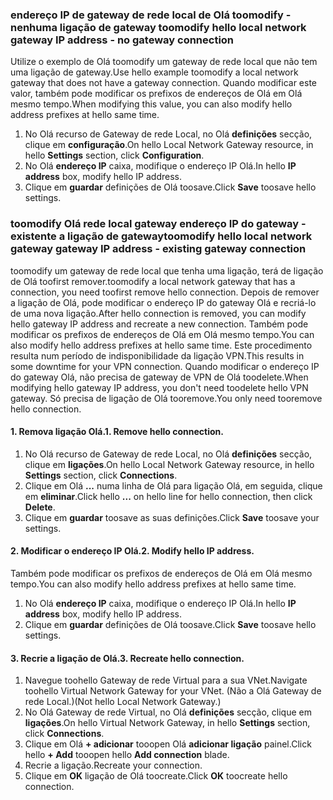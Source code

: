 ### <span data-ttu-id="ca906-101"><a name="gwipnoconnection"></a>endereço IP de gateway de rede local de Olá toomodify - nenhuma ligação de gateway</span><span class="sxs-lookup"><span data-stu-id="ca906-101"><a name="gwipnoconnection"></a> toomodify hello local network gateway IP address - no gateway connection</span></span>

<span data-ttu-id="ca906-102">Utilize o exemplo de Olá toomodify um gateway de rede local que não tem uma ligação de gateway.</span><span class="sxs-lookup"><span data-stu-id="ca906-102">Use hello example toomodify a local network gateway that does not have a gateway connection.</span></span> <span data-ttu-id="ca906-103">Quando modificar este valor, também pode modificar os prefixos de endereços de Olá em Olá mesmo tempo.</span><span class="sxs-lookup"><span data-stu-id="ca906-103">When modifying this value, you can also modify hello address prefixes at hello same time.</span></span>

1. <span data-ttu-id="ca906-104">No Olá recurso de Gateway de rede Local, no Olá **definições** secção, clique em **configuração**.</span><span class="sxs-lookup"><span data-stu-id="ca906-104">On hello Local Network Gateway resource, in hello **Settings** section, click **Configuration**.</span></span>
2. <span data-ttu-id="ca906-105">No Olá **endereço IP** caixa, modifique o endereço IP Olá.</span><span class="sxs-lookup"><span data-stu-id="ca906-105">In hello **IP address** box, modify hello IP address.</span></span>
3. <span data-ttu-id="ca906-106">Clique em **guardar** definições de Olá toosave.</span><span class="sxs-lookup"><span data-stu-id="ca906-106">Click **Save** toosave hello settings.</span></span>

### <span data-ttu-id="ca906-107"><a name="gwipwithconnection"></a>toomodify Olá rede local gateway endereço IP do gateway - existente a ligação de gateway</span><span class="sxs-lookup"><span data-stu-id="ca906-107"><a name="gwipwithconnection"></a>toomodify hello local network gateway gateway IP address - existing gateway connection</span></span>

<span data-ttu-id="ca906-108">toomodify um gateway de rede local que tenha uma ligação, terá de ligação de Olá toofirst remover.</span><span class="sxs-lookup"><span data-stu-id="ca906-108">toomodify a local network gateway that has a connection, you need toofirst remove hello connection.</span></span> <span data-ttu-id="ca906-109">Depois de remover a ligação de Olá, pode modificar o endereço IP do gateway Olá e recriá-lo de uma nova ligação.</span><span class="sxs-lookup"><span data-stu-id="ca906-109">After hello connection is removed, you can modify hello gateway IP address and recreate a new connection.</span></span> <span data-ttu-id="ca906-110">Também pode modificar os prefixos de endereços de Olá em Olá mesmo tempo.</span><span class="sxs-lookup"><span data-stu-id="ca906-110">You can also modify hello address prefixes at hello same time.</span></span> <span data-ttu-id="ca906-111">Este procedimento resulta num período de indisponibilidade da ligação VPN.</span><span class="sxs-lookup"><span data-stu-id="ca906-111">This results in some downtime for your VPN connection.</span></span> <span data-ttu-id="ca906-112">Quando modificar o endereço IP do gateway Olá, não precisa de gateway de VPN de Olá toodelete.</span><span class="sxs-lookup"><span data-stu-id="ca906-112">When modifying hello gateway IP address, you don't need toodelete hello VPN gateway.</span></span> <span data-ttu-id="ca906-113">Só precisa de ligação de Olá tooremove.</span><span class="sxs-lookup"><span data-stu-id="ca906-113">You only need tooremove hello connection.</span></span>
 
#### <a name="1-remove-hello-connection"></a><span data-ttu-id="ca906-114">1. Remova ligação Olá.</span><span class="sxs-lookup"><span data-stu-id="ca906-114">1. Remove hello connection.</span></span>

1. <span data-ttu-id="ca906-115">No Olá recurso de Gateway de rede Local, no Olá **definições** secção, clique em **ligações**.</span><span class="sxs-lookup"><span data-stu-id="ca906-115">On hello Local Network Gateway resource, in hello **Settings** section, click **Connections**.</span></span>
2. <span data-ttu-id="ca906-116">Clique em Olá **...**  numa linha de Olá para ligação Olá, em seguida, clique em **eliminar**.</span><span class="sxs-lookup"><span data-stu-id="ca906-116">Click hello **...** on hello line for hello connection, then click **Delete**.</span></span>
3. <span data-ttu-id="ca906-117">Clique em **guardar** toosave as suas definições.</span><span class="sxs-lookup"><span data-stu-id="ca906-117">Click **Save** toosave your settings.</span></span>

#### <a name="2-modify-hello-ip-address"></a><span data-ttu-id="ca906-118">2. Modificar o endereço IP Olá.</span><span class="sxs-lookup"><span data-stu-id="ca906-118">2. Modify hello IP address.</span></span>

<span data-ttu-id="ca906-119">Também pode modificar os prefixos de endereços de Olá em Olá mesmo tempo.</span><span class="sxs-lookup"><span data-stu-id="ca906-119">You can also modify hello address prefixes at hello same time.</span></span>

1. <span data-ttu-id="ca906-120">No Olá **endereço IP** caixa, modifique o endereço IP Olá.</span><span class="sxs-lookup"><span data-stu-id="ca906-120">In hello **IP address** box, modify hello IP address.</span></span>
2. <span data-ttu-id="ca906-121">Clique em **guardar** definições de Olá toosave.</span><span class="sxs-lookup"><span data-stu-id="ca906-121">Click **Save** toosave hello settings.</span></span>

#### <a name="3-recreate-hello-connection"></a><span data-ttu-id="ca906-122">3. Recrie a ligação de Olá.</span><span class="sxs-lookup"><span data-stu-id="ca906-122">3. Recreate hello connection.</span></span>

1. <span data-ttu-id="ca906-123">Navegue toohello Gateway de rede Virtual para a sua VNet.</span><span class="sxs-lookup"><span data-stu-id="ca906-123">Navigate toohello Virtual Network Gateway for your VNet.</span></span> <span data-ttu-id="ca906-124">(Não a Olá Gateway de rede Local.)</span><span class="sxs-lookup"><span data-stu-id="ca906-124">(Not hello Local Network Gateway.)</span></span>
2. <span data-ttu-id="ca906-125">No Olá Gateway de rede Virtual, no Olá **definições** secção, clique em **ligações**.</span><span class="sxs-lookup"><span data-stu-id="ca906-125">On hello Virtual Network Gateway, in hello **Settings** section, click **Connections**.</span></span>
3. <span data-ttu-id="ca906-126">Clique em Olá **+ adicionar** tooopen Olá **adicionar ligação** painel.</span><span class="sxs-lookup"><span data-stu-id="ca906-126">Click hello **+ Add** tooopen hello **Add connection** blade.</span></span>
4. <span data-ttu-id="ca906-127">Recrie a ligação.</span><span class="sxs-lookup"><span data-stu-id="ca906-127">Recreate your connection.</span></span>
5. <span data-ttu-id="ca906-128">Clique em **OK** ligação de Olá toocreate.</span><span class="sxs-lookup"><span data-stu-id="ca906-128">Click **OK** toocreate hello connection.</span></span>
